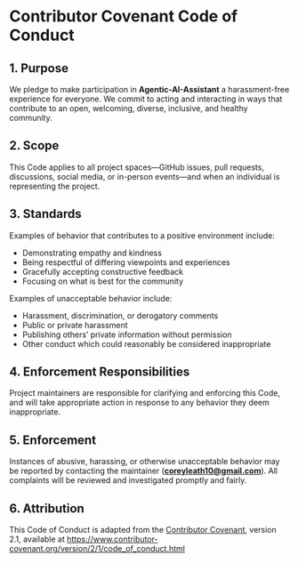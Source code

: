 # Contributor Covenant Code of Conduct

## 1. Purpose
We pledge to make participation in **Agentic-AI-Assistant** a harassment-free experience for everyone. We commit to acting and interacting in ways that contribute to an open, welcoming, diverse, inclusive, and healthy community.

## 2. Scope
This Code applies to all project spaces—GitHub issues, pull requests, discussions, social media, or in-person events—and when an individual is representing the project.

## 3. Standards
Examples of behavior that contributes to a positive environment include:

* Demonstrating empathy and kindness
* Being respectful of differing viewpoints and experiences
* Gracefully accepting constructive feedback
* Focusing on what is best for the community

Examples of unacceptable behavior include:

* Harassment, discrimination, or derogatory comments
* Public or private harassment
* Publishing others’ private information without permission
* Other conduct which could reasonably be considered inappropriate

## 4. Enforcement Responsibilities
Project maintainers are responsible for clarifying and enforcing this Code, and will take appropriate action in response to any behavior they deem inappropriate.

## 5. Enforcement
Instances of abusive, harassing, or otherwise unacceptable behavior may be reported by contacting the maintainer (**coreyleath10@gmail.com**). All complaints will be reviewed and investigated promptly and fairly.

## 6. Attribution
This Code of Conduct is adapted from the [Contributor Covenant][homepage], version 2.1, available at https://www.contributor-covenant.org/version/2/1/code_of_conduct.html

[homepage]: https://www.contributor-covenant.org
